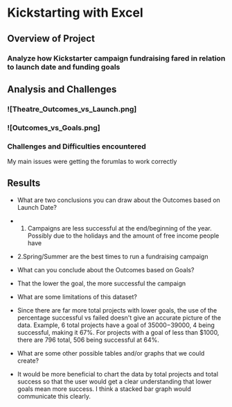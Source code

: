 # Kickstarting with Excel

## Overview of Project

### Analyze how Kickstarter campaign fundraising fared in relation to launch date and funding goals

## Analysis and Challenges

### ![Theatre_Outcomes_vs_Launch.png]

### ![Outcomes_vs_Goals.png]

### Challenges and Difficulties encountered
My main issues were getting the forumlas to work correctly

## Results

- What are two conclusions you can draw about the Outcomes based on Launch Date? 
- 1. Campaigns are less successful at the end/beginning of the year. Possibly due to the holidays and the amount of free income people have 
- 2.Spring/Summer are the best times to run a fundraising campaign

- What can you conclude about the Outcomes based on Goals? 
- That the lower the goal, the more successful the campaign

- What are some limitations of this dataset? 
- Since there are far more total projects with lower goals, the use of the percentage successful vs failed doesn't give an accurate picture of the data. Example, 6 total projects have a goal of $35000-$39000, 4 being successful, making it 67%. For projects with a goal of less than $1000, there are 796 total, 506 being successful at 64%. 

- What are some other possible tables and/or graphs that we could create? 
- It would be more beneficial to chart the data by total projects and total success so that the user would get a clear understanding that lower goals mean more success. I think a stacked bar graph would communicate this clearly. 
